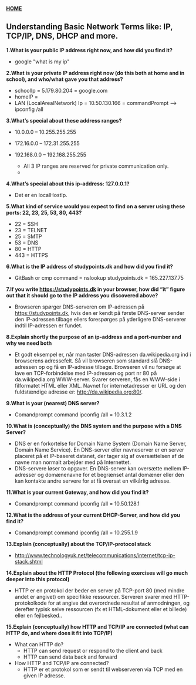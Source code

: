 [**HOME**](index.md)


## Understanding Basic Network Terms like: IP, TCP/IP, DNS, DHCP and more.


**1.What is your public IP address right now, and how did you find it?**
 * google "what is my ip"
 

**2.What is your private IP address right now (do this both at home and in school), and who/what gave you that address?**
  * schoolIp = 5.179.80.204 = google.com
  * homeIP =
  * LAN (LocalArealNetwork) Ip = 10.50.130.166 = commandPrompt --> ipconfig /all

**3.What’s special about these address ranges?**
  * 10.0.0.0 – 10.255.255.255
  * 172.16.0.0 – 172.31.255.255
  * 192.168.0.0 – 192.168.255.255

      * All 3 IP ranges are reserved for private communication only. 
      * <a href="https://en.wikipedia.org/wiki/Reserved_IP_addresses" target="_blank"></a>

**4.What’s special about this ip-address: 127.0.0.1?**
  * Det er en localHostIp.

**5.What kind of service would you expect to find on a server using these ports: 22, 23, 25, 53, 80, 443?**
  * 22 = SSH
  * 23 = TELNET
  * 25 = SMTP
  * 53 = DNS
  * 80 = HTTP
  * 443 = HTTPS

**6.What is the IP address of studypoints.dk and how did you find it?**
  * GitBash or cmp command = nslookup studypoints.dk = 165.227.137.75

**7.If you write https://studypoints.dk in your browser, how did “it” figure out that it should go to the IP address you discovered above?**
  * Browseren spørger DNS-serveren om IP-adressen på https://studypoints.dk, hvis den er kendt på første DNS-server sender den IP-adressen tilbage ellers forespørges på yderligere DNS-serverer indtil IP-adressen er fundet.

**8.Explain shortly the purpose of an ip-address and a port-number and why we need both**
  * Et godt eksempel er, når man taster DNS-adressen da.wikipedia.org ind i browserens adressefelt. Så vil browseren som standard slå DNS-adressen op og få en IP-adresse tilbage. Browseren vil nu forsøge at lave en TCP-forbindelse med IP-adressen og port nr 80 på da.wikipedia.org WWW-server. Svarer serveren, fås en WWW-side i filformatet HTML eller XML. Navnet for internetadresser er URL og den fuldstændige adresse er: http://da.wikipedia.org:80/.

**9.What is your (nearest) DNS server?**
  * Comandprompt command ipconfig /all = 10.3.1.2

**10.What is (conceptually) the DNS system and the purpose with a DNS Server?**
  * DNS er en forkortelse for Domain Name System (Domain Name Server, Domain Name Service). En DNS-server eller navneserver er en server placeret på et IP-baseret datanet, der tager sig af oversættelsen af de navne man normalt arbejder med på Internettet.
  * DNS-servere løser to opgaver. En DNS-server kan oversætte mellem IP-adresser og domænenavne for et begrænset antal domæner eller den kan kontakte andre servere for at få oversat en vilkårlig adresse.

**11.What is your current Gateway, and how did you find it?**
  * Comandprompt command ipconfig /all = 10.50.128.1

**12.What is the address of your current DHCP-Server, and how did you find it?**
  * Comandprompt command ipconfig /all = 10.255.1.9

**13.Explain (conceptually) about the TCP/IP-protocol stack**
  * http://www.technologyuk.net/telecommunications/internet/tcp-ip-stack.shtml

**14.Explain about the HTTP Protocol (the following exercises will go much deeper into this protocol)**
  * HTTP er en protokol der beder en server på TCP-port 80 (med mindre andet er angivet) om specifikke ressourcer. Serveren svarer med HTTP-protokolkode for at angive det overordnede resultat af anmodningen, og derefter typisk selve ressourcen (fx et HTML-dokument eller et billede) eller en fejlbesked.. 

**15.Explain (conceptually) how HTTP and TCP/IP are connected (what can HTTP do, and where does it fit into TCP/IP)**
  * What can HTTP do?
    * HTTP can send request or respond to the client and back
    * HTTP can send data back and forward
  * How HTTP and TCP/IP are connected?
    * HTTP er et protokol som er sendt til webserveren via TCP med en given IP adresse.
